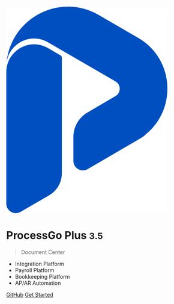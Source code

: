 <!-- _coverpage.md -->

![logo](./assets/logo2-04.svg ':size=3%')

# ProcessGo Plus <small>3.5</small>

> Document Center

- Integration Platform
- Payroll Platform
- Bookkeeping Platform
- AP/AR Automation

[GitHub](# 'class:btn')
[Get Started](#/README 'class:btn')